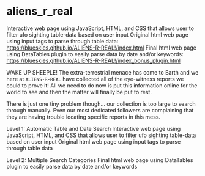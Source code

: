 # aliens_r_real

Interactive web page using JavaScript, HTML, and CSS that allows user to filter ufo sighting table-data based on user input
Original html web page using input tags to parse through table data:
https://blueskies.github.io/ALIENS-R-REAL!/index.html
Final html web page using DataTables plugin to easily parse data by date and/or keywords:
https://blueskies.github.io/ALIENS-R-REAL!/index_bonus_plugin.html

WAKE UP SHEEPLE! The extra-terrestrial menace has come to Earth and we here at `ALIENS-R-REAL` have collected all of the 
eye-witness reports we could to prove it! All we need to do now is put this information online for the world to see and 
then the matter will finally be put to rest.

There is just one tiny problem though... our collection is too large to search through manually. Even our most dedicated 
followers are complaining that they are having trouble locating specific reports in this mess.

Level 1: Automatic Table and Date Search
Interactive web page using JavaScript, HTML, and CSS that allows user to filter ufo sighting table-data based on user input
Original html web page using input tags to parse through table data

Level 2: Multiple Search Categories 
Final html web page using DataTables plugin to easily parse data by date and/or keywords
